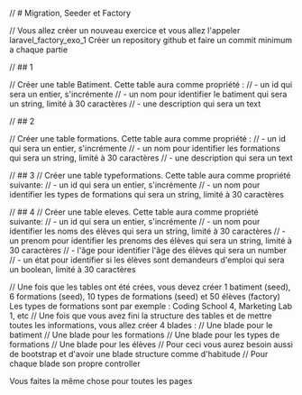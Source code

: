 // # Migration, Seeder et Factory

// Vous allez créer un nouveau exercice et vous allez l'appeler laravel_factory_exo_1
Créer un repository github et faire un commit minimum a chaque partie

// ## 1

// Créer une table Batiment. Cette table aura comme propriété :
// - un id qui sera un entier, s'incrémente
// - un nom pour identifier le batiment qui sera un string, limité à 30 caractères
// - une description qui sera un text

// ## 2

// Créer une table formations. Cette table aura comme propriété :
// - un id qui sera un entier, s'incrémente
// - un nom pour identifier les formations qui sera un string, limité à 30 caractères
// - une description qui sera un text

// ## 3
// Créer une table typeformations. Cette table aura comme propriété suivante:
// - un id qui sera un entier, s'incrémente
// - un nom pour identifier les types de formations qui sera un string, limité à 30 caractères

// ## 4
// Créer une table eleves. Cette table aura comme propriété suivante:
// - un id qui sera un entier, s'incrémente
// - un nom pour identifier les noms des élèves qui sera un string, limité à 30 caractères
// - un prenom pour identifier les prenoms des élèves qui sera un string, limité à 30 caractères
// - l'âge pour identifier l'âge des élèves qui sera un number
// - un état pour identifier si les élèves sont demandeurs d'emploi qui sera un boolean, limité à 30 caractères

// Une fois que les tables ont été crées, vous devez créer 1 batiment (seed), 6 formations (seed), 10 types de formations (seed) et 50 élèves (factory)
Les types de formations sont par exemple : Coding School 4, Marketing Lab 1, etc
// Une fois que vous avez fini la structure des tables et de mettre toutes les informations, vous allez créer 4 blades :
// Une blade pour le batiment
// Une blade pour les formations
// Une blade pour les types de formations
// Une blade pour les élèves
// Pour ceci vous aurez besoin aussi de bootstrap et d'avoir une blade structure comme d'habitude
// Pour chaque blade son propre controller

Vous faites la même chose pour toutes les pages
